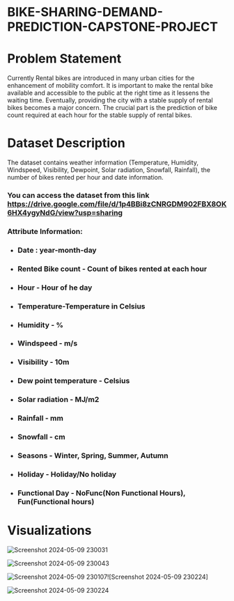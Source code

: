 # BIKE-SHARING-DEMAND-PREDICTION-CAPSTONE-PROJECT

# Problem Statement
Currently Rental bikes are introduced in many urban cities for the enhancement of mobility comfort. It is important to make the rental bike available and accessible to the public at the right time as it lessens the waiting time. Eventually, providing the city with a stable supply of rental bikes becomes a major concern. The crucial part is the prediction of bike count required at each hour for the stable supply of rental bikes.


# Dataset Description

The dataset contains weather information (Temperature, Humidity, Windspeed, Visibility, Dewpoint, Solar radiation, Snowfall, Rainfall), the number of bikes rented per hour and date information.


### You can access the dataset from this link https://drive.google.com/file/d/1p4BBi8zCNRGDM902FBX8OK6HX4ygyNdG/view?usp=sharing



### <b>Attribute Information: </b>

* ### Date : year-month-day
* ### Rented Bike count - Count of bikes rented at each hour
* ### Hour - Hour of he day
* ### Temperature-Temperature in Celsius
* ### Humidity - %
* ### Windspeed - m/s
* ### Visibility - 10m
* ### Dew point temperature - Celsius
* ### Solar radiation - MJ/m2
* ### Rainfall - mm
* ### Snowfall - cm
* ### Seasons - Winter, Spring, Summer, Autumn
* ### Holiday - Holiday/No holiday
* ### Functional Day - NoFunc(Non Functional Hours), Fun(Functional hours)


# Visualizations



![Screenshot 2024-05-09 230031](https://github.com/AYUSH-SHARMA25/BIKE-SHARING-DEMAND-PREDICTION-CAPSTONE-PROJECT/assets/110412915/f5b24e28-a762-4c65-8e34-467671d6686e)




![Screenshot 2024-05-09 230043](https://github.com/AYUSH-SHARMA25/BIKE-SHARING-DEMAND-PREDICTION-CAPSTONE-PROJECT/assets/110412915/a34fee54-ed81-4f95-aa99-ff516d670563)




![Screenshot 2024-05-09 230107](https://github.com/AYUSH-SHARMA25/BIKE-SHARING-DEMAND-PREDICTION-CAPSTONE-PROJECT/assets/110412915/de731499-c1b6-49f9-b492-6818f35ba7c2)![Screenshot 2024-05-09 230224]




![Screenshot 2024-05-09 230224](https://github.com/AYUSH-SHARMA25/BIKE-SHARING-DEMAND-PREDICTION-CAPSTONE-PROJECT/assets/110412915/9d9c0286-526e-42de-8d07-8d87c3f924c0)
